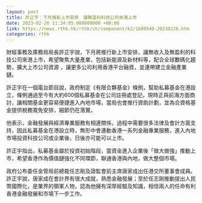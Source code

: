 ```yaml
---
layout: post
title: 許正宇︰下月推新上市安排　讓無盈利科技公司來港上市
date: 2023-02-26 11:34:05.000000000 +08:00
link: https://news.rthk.hk/rthk/ch/component/k2/1689540-20230226.htm
categories: rthk
---
```


財經事務及庫務局局長許正宇說，下月將推行新上市安排，讓無收入及無盈利的科技公司來港上市，希望聚焦大量產業，包括新能源及新材料等，配合全球數碼化趨勢，擴大上市公司資源 ，讓更多公司利用香港平台融資，並連帶建立金融產業鏈。

許正宇在一個電台節目說，政府制定《有限合夥基金》條例，幫助私募基金在港設立，條例通過至今有大約600個私募基金在公司註冊處登記，現時正與前海方面商討，讓相關基金更容易便捷進入內地市場，當局也會推行資助計劃，並為合資格基金提供稅務寬免安排，細節仍在落實。

他表示，金融發展與經濟專業服務有相連關係，過程中需要很多法律及會計方面支持，因此私募基金在港設立時，無形中會連動香港一系列金融專業服務，進入內地市場投資科技公司或企業後，日後亦可能可以上市。

許正宇指出，私募基金屬於投資初始階段，當資金進入企業後「做大做強」推動上市，希望香港作為價值鏈強化不同環節，聯通香港與內地，做大整個市場。

政府公布委任金管局前總裁任志剛及證監會前主席唐家成出任港交所董事會成員。許正宇說，唐家成在會計界有很大成就，熟悉金融發展；至於任志剛推動提出人民幣國際化，是業界的領軍人物，認為他擁有深厚經驗及知識，相信兩人的任命有利香港金融發展和市場下一步工作。
